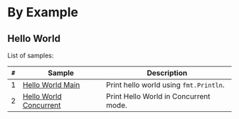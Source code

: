 # By Example


## Hello World

List of samples:

`#`  | Sample | Description
---- | ------ | -----------
1   | [Hello World Main](hello-world/hello-world-main) | Print hello world using `fmt.Println`.
2   | [Hello World Concurrent](hello-world/hello-world-concurrent) | Print Hello World in Concurrent mode.